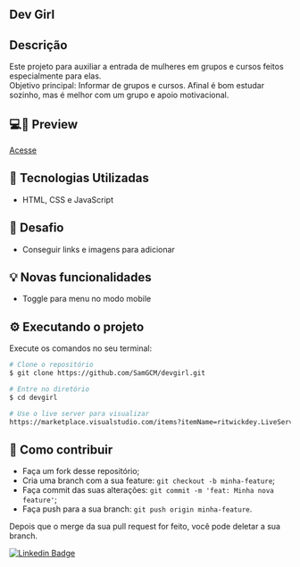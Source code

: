 ## Dev Girl
  
## Descrição
Este projeto para auxiliar a entrada de mulheres em grupos e cursos feitos especialmente para elas.  
Objetivo principal: Informar de grupos e cursos. Afinal é bom estudar sozinho, mas é melhor com um grupo e apoio motivacional.

## 💻📱 Preview
<a href="https://devgirl.vercel.app/">Acesse</a>


## 🔨 Tecnologias Utilizadas
- HTML, CSS e JavaScript

## 🚀 Desafio
- Conseguir links e imagens para adicionar


## 💡 Novas funcionalidades

- Toggle para menu no modo mobile

## ⚙️ Executando o projeto 

Execute os comandos no seu terminal:

```bash
# Clone o repositório
$ git clone https://github.com/SamGCM/devgirl.git

# Entre no diretório
$ cd devgirl

# Use o live server para visualizar
https://marketplace.visualstudio.com/items?itemName=ritwickdey.LiveServer
```

## 🤔 Como contribuir

- Faça um fork desse repositório;
- Cria uma branch com a sua feature: `git checkout -b minha-feature`;
- Faça commit das suas alterações: `git commit -m 'feat: Minha nova feature'`;
- Faça push para a sua branch: `git push origin minha-feature`.

Depois que o merge da sua pull request for feito, você pode deletar a sua branch.

[![Linkedin Badge](https://img.shields.io/badge/-Samuel_Gama-blue?style=flat-square&logo=Linkedin&logoColor=white&link=https://www.linkedin.com/in/samuel-gama-222a26188)](https://www.linkedin.com/in/samuel-gama-222a26188)
